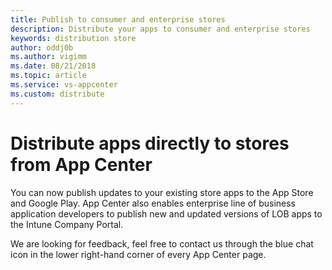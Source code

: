 ```yaml
---
title: Publish to consumer and enterprise stores
description: Distribute your apps to consumer and enterprise stores
keywords: distribution store
author: oddj0b
ms.author: vigimm
ms.date: 08/21/2018
ms.topic: article
ms.service: vs-appcenter
ms.custom: distribute
---
```


# Distribute apps directly to stores from App Center

You can now publish updates to your existing store apps to the App Store and Google Play. App Center also enables enterprise line of business application developers to publish new and updated versions of LOB apps to the Intune Company Portal.

We are looking for feedback, feel free to contact us through the blue chat icon in the lower right-hand corner of every App Center page.
